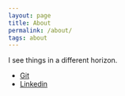 ```yaml
---
layout: page
title: About
permalink: /about/
tags: about
---
```


I see things in a different horizon.


* [Git](http://github.com/farhah)
* [Linkedin](https://www.linkedin.com/in/farhah-kamaruzzaman-b742a3a7/)

